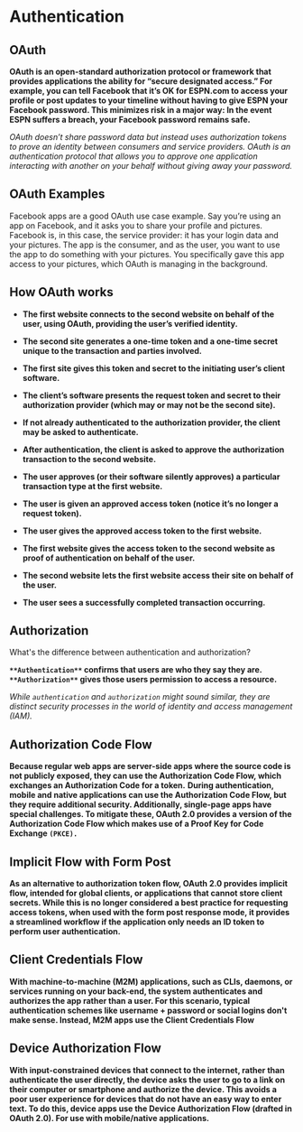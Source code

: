 # Authentication

## OAuth

**OAuth is an open-standard authorization protocol or framework that provides applications the ability for “secure designated access.” For example, you can tell Facebook that it’s OK for ESPN.com to access your profile or post updates to your timeline without having to give ESPN your Facebook password. This minimizes risk in a major way: In the event ESPN suffers a breach, your Facebook password remains safe.**

_OAuth doesn’t share password data but instead uses authorization tokens to prove an identity between consumers and service providers. OAuth is an authentication protocol that allows you to approve one application interacting with another on your behalf without giving away your password._

## OAuth Examples

Facebook apps are a good OAuth use case example. Say you’re using an app on Facebook, and it asks you to share your profile and pictures. Facebook is, in this case, the service provider: it has your login data and your pictures. The app is the consumer, and as the user, you want to use the app to do something with your pictures. You specifically gave this app access to your pictures, which OAuth is managing in the background.

## How OAuth works

* **The first website connects to the second website on behalf of the user, using OAuth, providing the user’s verified identity.**

* **The second site generates a one-time token and a one-time secret unique to the transaction and parties involved.**

* **The first site gives this token and secret to the initiating user’s client software.**

* **The client’s software presents the request token and secret to their authorization provider (which may or may not be the second site).**

* **If not already authenticated to the authorization provider, the client may be asked to authenticate.**

* **After authentication, the client is asked to approve the authorization transaction to the second website.**

* **The user approves (or their software silently approves) a particular transaction type at the first website.**

* **The user is given an approved access token (notice it’s no longer a request token).**

* **The user gives the approved access token to the first website.**

* **The first website gives the access token to the second website as proof of authentication on behalf of the user.**

* **The second website lets the first website access their site on behalf of the user.**

* **The user sees a successfully completed transaction occurring.**

## Authorization

What's the difference between authentication and authorization?

**`**Authentication**` confirms that users are who they say they are. `**Authorization**` gives those users permission to access a resource.**

_While `authentication` and `authorization` might sound similar, they are distinct security processes in the world of identity and access management (IAM)._

## Authorization Code Flow

**Because regular web apps are server-side apps where the source code is not publicly exposed, they can use the Authorization Code Flow, which exchanges an Authorization Code for a token.**
**During authentication, mobile and native applications can use the Authorization Code Flow, but they require additional security. Additionally, single-page apps have special challenges. To mitigate these, OAuth 2.0 provides a version of the Authorization Code Flow which makes use of a Proof Key for Code Exchange `(PKCE).`**

## Implicit Flow with Form Post

**As an alternative to authorization token flow, OAuth 2.0 provides implicit flow, intended for global clients, or applications that cannot store client secrets. While this is no longer considered a best practice for requesting access tokens, when used with the form post response mode, it provides a streamlined workflow if the application only needs an ID token to perform user authentication.**

## Client Credentials Flow

**With machine-to-machine (M2M) applications, such as CLIs, daemons, or services running on your back-end, the system authenticates and authorizes the app rather than a user. For this scenario, typical authentication schemes like username + password or social logins don't make sense. Instead, M2M apps use the Client Credentials Flow**

## Device Authorization Flow

**With input-constrained devices that connect to the internet, rather than authenticate the user directly, the device asks the user to go to a link on their computer or smartphone and authorize the device. This avoids a poor user experience for devices that do not have an easy way to enter text. To do this, device apps use the Device Authorization Flow (drafted in OAuth 2.0). For use with mobile/native applications.**
